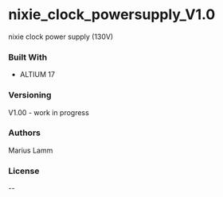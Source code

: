 # nixie_clock_powersupply_V1.0
nixie clock power supply (130V)

### Built With
- ALTIUM 17

### Versioning
V1.00 - work in progress

### Authors
Marius Lamm

### License
--
